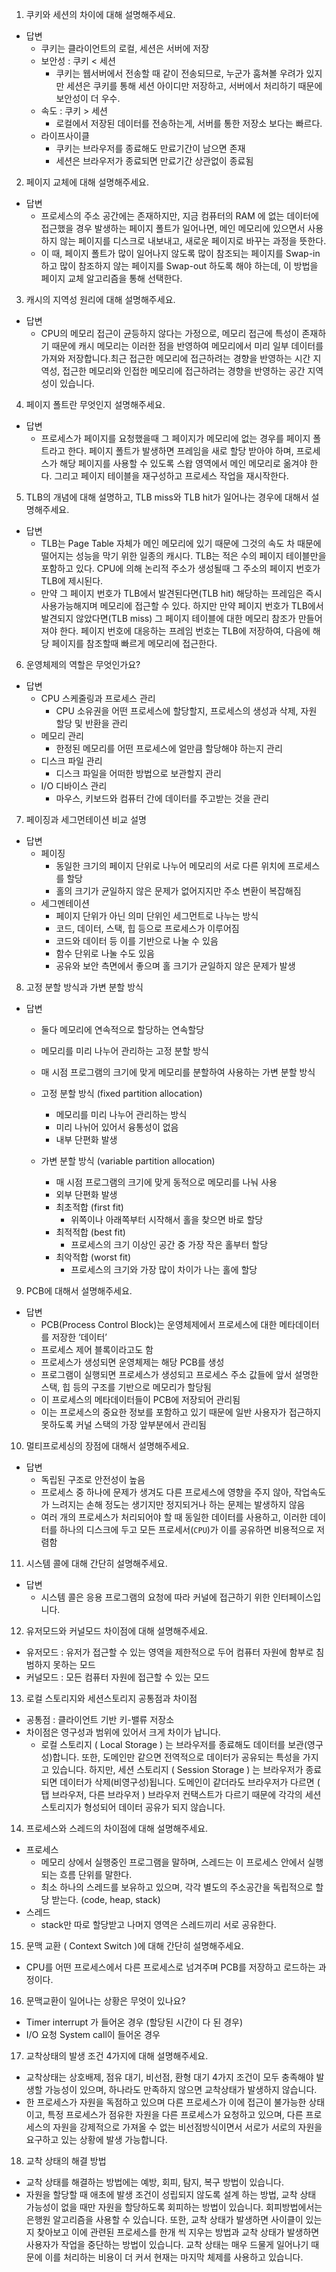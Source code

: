 1. 쿠키와 세션의 차이에 대해 설명해주세요.

- 답변
  - 쿠키는 클라이언트의 로컬, 세션은 서버에 저장
  - 보안성 : 쿠키 < 세션
    - 쿠키는 웹서버에서 전송할 때 같이 전송되므로, 누군가 훔쳐볼 우려가 있지만 세션은 쿠키를 통해 세션 아이디만 저장하고, 서버에서 처리하기 때문에 보안성이 더 우수.
  - 속도 : 쿠키 > 세션
    - 로컬에서 저장된 데이터를 전송하는게, 서버를 통한 저장소 보다는 빠르다.
  - 라이프사이클
    - 쿠키는 브라우저를 종료해도 만료기간이 남으면 존재
    - 세션은 브라우저가 종료되면 만료기간 상관없이 종료됨

2. 페이지 교체에 대해 설명해주세요.

- 답변
  - 프로세스의 주소 공간에는 존재하지만, 지금 컴퓨터의 RAM 에 없는 데이터에 접근했을 경우 발생하는 페이지 폴트가 일어나면, 메인 메모리에 있으면서 사용하지 않는 페이지를 디스크로 내보내고, 새로운 페이지로 바꾸는 과정을 뜻한다.
  - 이 때, 페이지 폴트가 많이 일어나지 않도록 많이 참조되는 페이지를 Swap-in 하고 많이 참조하지 않는 페이지를 Swap-out 하도록 해야 하는데, 이 방법을 페이지 교체 알고리즘을 통해 선택한다.

3. 캐시의 지역성 원리에 대해 설명해주세요.

- 답변
  - CPU의 메모리 접근이 균등하지 않다는 가정으로, 메모리 접근에 특성이 존재하기 때문에 캐시 메모리는 이러한 점을 반영하여 메모리에서 미리 일부 데이터를 가져와 저장합니다.최근 접근한 메모리에 접근하려는 경향을 반영하는 시간 지역성, 접근한 메모리와 인접한 메모리에 접근하려는 경향을 반영하는 공간 지역성이 있습니다.

4. 페이지 폴트란 무엇인지 설명해주세요.

- 답변
  - 프로세스가 페이지를 요청했을때 그 페이지가 메모리에 없는 경우를 페이지 폴트라고 한다. 페이지 폴트가 발생하면 프레임을 새로 할당 받아야 하며, 프로세스가 해당 페이지를 사용할 수 있도록 스왑 영역에서 메인 메모리로 옮겨야 한다. 그리고 페이지 테이블을 재구성하고 프로세스 작업을 재시작한다.

5. TLB의 개념에 대해 설명하고, TLB miss와 TLB hit가 일어나는 경우에 대해서 설명해주세요.

- 답변
  - TLB는 Page Table 자체가 메인 메모리에 있기 때문에 그것의 속도 차 때문에 떨어지는 성능을 막기 위한 일종의 캐시다. TLB는 적은 수의 페이지 테이블만을 포함하고 있다. CPU에 의해 논리적 주소가 생성될때 그 주소의 페이지 번호가 TLB에 제시된다.
  - 만약 그 페이지 번호가 TLB에서 발견된다면(TLB hit) 해당하는 프레임은 즉시 사용가능해지며 메모리에 접근할 수 있다. 하지만 만약 페이지 번호가 TLB에서 발견되지 않았다면(TLB miss) 그 페이지 테이블에 대한 메모리 참조가 만들어져야 한다. 페이지 번호에 대응하는 프레임 번호는 TLB에 저장하여, 다음에 해당 페이지를 참조할때 빠르게 메모리에 접근한다.

6. 운영체제의 역할은 무엇인가요?

- 답변
  - CPU 스케줄링과 프로세스 관리
    - CPU 소유권을 어떤 프로세스에 할당할지, 프로세스의 생성과 삭제, 자원 할당 및 반환을 관리
  - 메모리 관리
    - 한정된 메모리를 어떤 프로세스에 얼만큼 할당해야 하는지 관리
  - 디스크 파일 관리
    - 디스크 파일을 어떠한 방법으로 보관할지 관리
  - I/O 디바이스 관리
    - 마우스, 키보드와 컴퓨터 간에 데이터를 주고받는 것을 관리

7. 페이징과 세그먼테이션 비교 설명

- 답변
  - 페이징
    - 동일한 크기의 페이지 단위로 나누어 메모리의 서로 다른 위치에 프로세스를 할당
    - 홀의 크기가 균일하지 않은 문제가 없어지지만 주소 변환이 복잡해짐
  - 세그멘테이션
    - 페이지 단위가 아닌 의미 단위인 세그먼트로 나누는 방식
    - 코드, 데이터, 스택, 힙 등으로 프로세스가 이루어짐
    - 코드와 데이터 등 이를 기반으로 나눌 수 있음
    - 함수 단위로 나눌 수도 있음
    - 공유와 보안 측면에서 좋으며 홀 크기가 균일하지 않은 문제가 발생

8. 고정 분할 방식과 가변 분할 방식

- 답변

  - 둘다 메모리에 연속적으로 할당하는 연속할당
  - 메모리를 미리 나누어 관리하는 고정 분할 방식
  - 매 시점 프로그램의 크기에 맞게 메모리를 분할하여 사용하는 가변 분할 방식

  - 고정 분할 방식 (fixed partition allocation)
    - 메모리를 미리 나누어 관리하는 방식
    - 미리 나뉘어 있어서 융통성이 없음
    - 내부 단편화 발생
  - 가변 분할 방식 (variable partition allocation)
    - 매 시점 프로그램의 크기에 맞게 동적으로 메모리를 나눠 사용
    - 외부 단편화 발생
    - 최초적합 (first fit)
      - 위쪽이나 아래쪽부터 시작해서 홀을 찾으면 바로 할당
    - 최적적합 (best fit)
      - 프로세스의 크기 이상인 공간 중 가장 작은 홀부터 할당
    - 최악적합 (worst fit)
      - 프로세스의 크기와 가장 많이 차이가 나는 홀에 할당

9. PCB에 대해서 설명해주세요.

- 답변
  - PCB(Process Control Block)는 운영체제에서 프로세스에 대한 메타데이터를 저장한 ‘데이터’
  - 프로세스 제어 블록이라고도 함
  - 프로세스가 생성되면 운영체제는 해당 PCB를 생성
  - 프로그램이 실행되면 프로세스가 생성되고 프로세스 주소 값들에 앞서 설명한 스택, 힙 등의 구조를 기반으로 메모리가 할당됨
  - 이 프로세스의 메타데이터들이 PCB에 저장되어 관리됨
  - 이는 프로세스의 중요한 정보를 포함하고 있기 때문에 일반 사용자가 접근하지 못하도록 커널 스택의 가장 앞부분에서 관리됨

10. 멀티프로세싱의 장점에 대해서 설명해주세요.

- 답변
  - 독립된 구조로 안전성이 높음
  - 프로세스 중 하나에 문제가 생겨도 다른 프로세스에 영향을 주지 않아, 작업속도가 느려지는 손해 정도는 생기지만 정지되거나 하는 문제는 발생하지 않음
  - 여러 개의 프로세스가 처리되어야 할 때 동일한 데이터를 사용하고, 이러한 데이터를 하나의 디스크에 두고 모든 프로세서(`CPU`)가 이를 공유하면 비용적으로 저렴함

11. 시스템 콜에 대해 간단히 설명해주세요.

- 답변
  - 시스템 콜은 응용 프로그램의 요청에 따라 커널에 접근하기 위한 인터페이스입니다.

12. 유저모드와 커널모드 차이점에 대해 설명해주세요.

- 유저모드 : 유저가 접근할 수 있는 영역을 제한적으로 두어
  컴퓨터 자원에 함부로 침범하지 못하는 모드
- 커널모드 : 모든 컴퓨터 자원에 접근할 수 있는 모드

13. 로컬 스토리지와 세션스토리지 공통점과 차이점

- 공통점 : 클라이언트 기반 키-밸류 저장소
- 차이점은 영구성과 범위에 있어서 크게 차이가 납니다.
  - 로컬 스토리지 ( Local Storage ) 는 브라우저를 종료해도 데이터를 보관(영구성)합니다.
    또한, 도메인만 같으면 전역적으로 데이터가 공유되는 특성을 가지고 있습니다.
    하지만, 세션 스토리지 ( Session Storage ) 는 브라우저가 종료되면 데이터가 삭제(비영구성)됩니다.
    도메인이 같더라도 브라우저가 다르면 ( 탭 브라우저, 다른 브라우저 ) 브라우저 컨택스트가 다르기 때문에
    각각의 세션 스토리지가 형성되어 데이터 공유가 되지 않습니다.

14. 프로세스와 스레드의 차이점에 대해 설명해주세요.

- 프로세스
  - 메모리 상에서 실행중인 프로그램을 말하며, 스레드는 이 프로세스 안에서 실행되는 흐름 단위를 말한다.
  - 최소 하나의 스레드를 보유하고 있으며, 각각 별도의 주소공간을 독립적으로 할당 받는다. (code, heap, stack)
- 스레드
  - stack만 따로 할당받고 나머지 영역은 스레드끼리 서로 공유한다.

15. 문맥 교환 ( Context Switch )에 대해 간단히 설명해주세요.

- CPU를 어떤 프로세스에서 다른 프로세스로 넘겨주며 PCB를 저장하고 로드하는 과정이다.

16. 문맥교환이 일어나는 상황은 무엇이 있나요?

- Timer interrupt 가 들어온 경우 (할당된 시간이 다 된 경우)
- I/O 요청 System call이 들어온 경우

17. 교착상태의 발생 조건 4가지에 대해 설명해주세요.

- 교착상태는 상호배제, 점유 대기, 비선점, 환형 대기 4가지 조건이 모두 충족해야 발생할 가능성이 있으며, 하나라도 만족하지 않으면 교착상태가 발생하지 않습니다.
- 한 프로세스가 자원을 독점하고 있으며 다른 프로세스가 이에 접근이 불가능한 상태이고, 특정 프로세스가 점유한 자원을 다른 프로세스가 요청하고 있으며, 다른 프로세스의 자원을 강제적으로 가져올 수 없는 비선점방식이면서 서로가 서로의 자원을 요구하고 있는 상황에 발생 가능합니다.

18. 교착 상태의 해결 방법

- 교착 상태를 해결하는 방법에는 예방, 회피, 탐지, 복구 방법이 있습니다.
- 자원을 할당할 때 애초에 발생 조건이 성립되지 않도록 설계 하는 방법, 교착 상태 가능성이 없을 때만 자원을 할당하도록 회피하는 방법이 있습니다. 회피방법에서는 은행원 알고리즘을 사용할 수 있습니다. 또한, 교착 상태가 발생하면 사이클이 있는지 찾아보고 이에 관련된 프로세스를 한개 씩 지우는 방법과 교착 상태가 발생하면 사용자가 작업을 중단하는 방법이 있습니다. 교착 상태는 매우 드물게 일어나기 때문에 이를 처리하는 비용이 더 커서 현재는 마지막 체제를 사용하고 있습니다.
